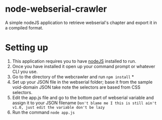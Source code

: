 # node-webserial-crawler
A simple nodeJS application to retrieve webserial's chapter and export it in a compiled format.

# Setting up
1. This application requires you to have [nodeJS](https://nodejs.org) installed to run.
2. Once you have installed it open up your command prompt or whatever CLI you use.
3. Go to the directory of the webcrawler and run ```npm install``` *
4. Set up your JSON file in the webserial folder; base it from the sample void-domain JSON
take note the selectors are based from CSS selectors.
5. Edit the app.js file and go to the bottom part of webserial variable and assign it to your JSON filename 
  ```Don't blame me I this is still ain't v1.0, just edit the variable don't be lazy```
6. Run the command ```node app.js```
